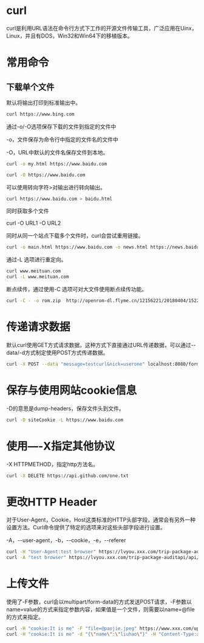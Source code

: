 # curl

curl是利用URL语法在命令行方式下工作的开源文件传输工具，广泛应用在Uinx，Linux，并且有DOS，Win32和Win64下的移植版本。

# 常用命令

## 下载单个文件

默认将输出打印到标准输出中。

```bash
curl https://www.bing.com
```

通过-o/-O选项保存下载的文件到指定的文件中

-o，文件保存为命令行中指定的文件名的文件中

-O，URL中默认的文件名保存文件到本地。

```bash
curl -o my.html https://www.baidu.com

curl -O https://www.baidu.com
```

可以使用转向字符>对输出进行转向输出。

```bash
curl https://www.baidu.com > baidu.html
```

同时获取多个文件

curl -O URL1 -O URL2

同时从同一个站点下载多个文件时，curl会尝试重用链接。

```bash
curl -o main.html https://www.baidu.com -o news.html https://news.baidu.com/
```

通过-L 选项进行重定向。

```bash
curl www.meituan.com
curl -L www.meituan.com
```

断点续传，通过使用-C 选项可对大文件使用断点续传功能。

```bash
curl -C - -o rom.zip  http://openrom-dl.flyme.cn/12156221/20180404/1522826900034/flyme_Redmi-Note4x_136fei_6.8.4.3R-beta.zip
```

# 传递请求数据

默认curl使用GET方式请求数据，这种方式下直接通过URL传递数据，可以通过--data/-d方式制定使用POST方式传递数据。

```bash
curl -X POST --data "message=testcurl&nick=userone" localhost:8080/form_post
```

# 保存与使用网站cookie信息

-D的意思是dump-headers，保存文件头到文件。

```bash
curl -D siteCookie -L https://www.baidu.com
```

# 使用—-X指定其他协议

-X HTTPMETHOD，指定http方法名。

```bash
curl -X DELETE https://api.github.com/one.txt
```

# 更改HTTP Header

对于User-Agent，Cookie，Host这类标准的HTTP头部字段，通常会有另外一种设置方法。Curl命令提供了特定的选项来对这些头部字段进行设置。

-A，--user-agent，-b，--cookie，-e，--referer

```bash
curl -H "User-Agent:test browser" https://lvyou.xxx.com/trip-package-auditapi/api/biz/spu/image/upload
curl -A "test browser" https://lvyou.xxx.com/trip-package-auditapi/api/biz/spu/image/upload
```

# 上传文件

使用了-F参数，curl会以multipart/form-data的方式发送POST请求，-F参数以name=value的方式来指定参数内容，如果值是一个文件，则需要以name=@file的方式来指定。

```bash
curl -H "cookie:It is me" -F "file=@paojie.jpeg" https://www.xxx.com/upload
curl -H "cookie:It is me" -d "{\"name\":\"liuhao\"}" -H "Content-Type:application/json;charset=UTF-8" https://www.xx.com/changemodel
```

